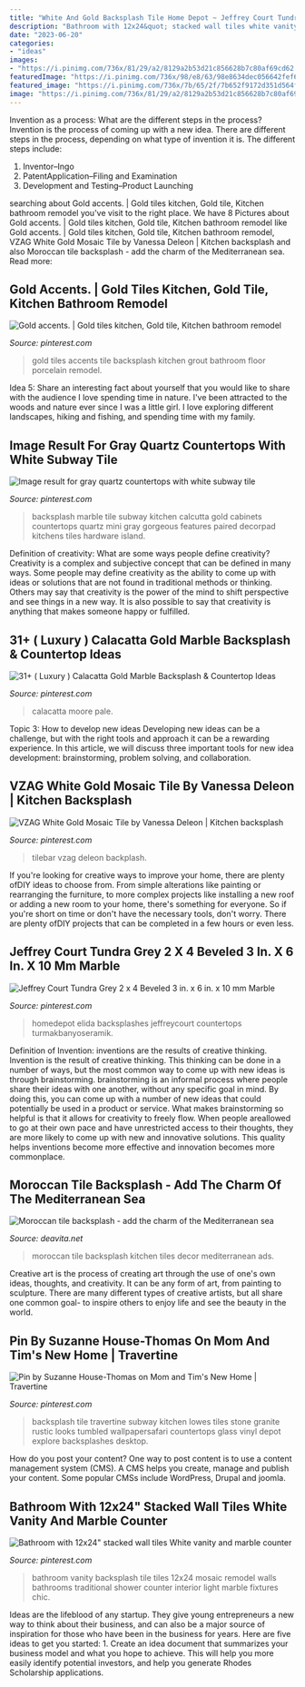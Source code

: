 ```yaml
---
title: "White And Gold Backsplash Tile Home Depot ~ Jeffrey Court Tundra Grey 2 X 4 Beveled 3 In. X 6 In. X 10 Mm Marble"
description: "Bathroom with 12x24&quot; stacked wall tiles white vanity and marble counter"
date: "2023-06-20"
categories:
- "ideas"
images:
- "https://i.pinimg.com/736x/81/29/a2/8129a2b53d21c856628b7c80af69cd62.jpg"
featuredImage: "https://i.pinimg.com/736x/98/e8/63/98e8634dec056642fef667d2fc42ceaa--lowes-backsplash-travertine-tile-backsplash.jpg"
featured_image: "https://i.pinimg.com/736x/7b/65/2f/7b652f9172d351d564f878d72123e015.jpg"
image: "https://i.pinimg.com/736x/81/29/a2/8129a2b53d21c856628b7c80af69cd62.jpg"
---
```



Invention as a process: What are the different steps in the process?
Invention is the process of coming up with a new idea. There are different steps in the process, depending on what type of invention it is. The different steps include: 
1. Inventor–Ingo 
2. PatentApplication–Filing and Examination 
3. Development and Testing–Product Launching 

	

		
searching about Gold accents. | Gold tiles kitchen, Gold tile, Kitchen bathroom remodel you've visit to the right place. We have 8 Pictures about Gold accents. | Gold tiles kitchen, Gold tile, Kitchen bathroom remodel like Gold accents. | Gold tiles kitchen, Gold tile, Kitchen bathroom remodel, VZAG White Gold Mosaic Tile by Vanessa Deleon | Kitchen backsplash and also Moroccan tile backsplash - add the charm of the Mediterranean sea. Read more:
		
    
## Gold Accents. | Gold Tiles Kitchen, Gold Tile, Kitchen Bathroom Remodel

<img loading=lazy src="https://i.pinimg.com/736x/17/5f/82/175f822bc56b5d078eae4cee3dc95281.jpg" onerror="this.onerror=null;this.src='https://tse4.mm.bing.net/th?id=OIP.euhFE-F2godzUS56Aagr5AHaLH&amp;pid=15.1';" alt="Gold accents. | Gold tiles kitchen, Gold tile, Kitchen bathroom remodel">

_Source: pinterest.com_

>gold tiles accents tile backsplash kitchen grout bathroom floor porcelain remodel. 

	

Idea 5: Share an interesting fact about yourself that you would like to share with the audience
I love spending time in nature. I've been attracted to the woods and nature ever since I was a little girl. I love exploring different landscapes, hiking and fishing, and spending time with my family.

    
## Image Result For Gray Quartz Countertops With White Subway Tile

<img loading=lazy src="https://i.pinimg.com/originals/bb/a3/fb/bba3fb3258c52a82c988b99be6eb4f3e.jpg" onerror="this.onerror=null;this.src='https://tse1.mm.bing.net/th?id=OIP.gYxwmPqw_MXq_cTdTC_vvgHaLG&amp;pid=15.1';" alt="Image result for gray quartz countertops with white subway tile">

_Source: pinterest.com_

>backsplash marble tile subway kitchen calcutta gold cabinets countertops quartz mini gray gorgeous features paired decorpad kitchens tiles hardware island. 

	

Definition of creativity: What are some ways people define creativity?
Creativity is a complex and subjective concept that can be defined in many ways. Some people may define creativity as the ability to come up with ideas or solutions that are not found in traditional methods or thinking. Others may say that creativity is the power of the mind to shift perspective and see things in a new way. It is also possible to say that creativity is anything that makes someone happy or fulfilled.

    
## 31+ ( Luxury ) Calacatta Gold Marble Backsplash &amp; Countertop Ideas

<img loading=lazy src="https://i.pinimg.com/736x/8c/38/f8/8c38f80ecc161306f5d2cbf7a7b83784.jpg" onerror="this.onerror=null;this.src='https://tse1.mm.bing.net/th?id=OIP.MrcuFBZdaUTGBD38719mywHaNU&amp;pid=15.1';" alt="31+ ( Luxury ) Calacatta Gold Marble Backsplash &amp; Countertop Ideas">

_Source: pinterest.com_

>calacatta moore pale. 

	

Topic 3: How to develop new ideas
Developing new ideas can be a challenge, but with the right tools and approach it can be a rewarding experience. In this article, we will discuss three important tools for new idea development: brainstorming, problem solving, and collaboration.

    
## VZAG White Gold Mosaic Tile By Vanessa Deleon | Kitchen Backsplash

<img loading=lazy src="https://i.pinimg.com/736x/81/29/a2/8129a2b53d21c856628b7c80af69cd62.jpg" onerror="this.onerror=null;this.src='https://tse3.mm.bing.net/th?id=OIP.oLuRl9Jrw2bTBV-Lj3mybgHaHa&amp;pid=15.1';" alt="VZAG White Gold Mosaic Tile by Vanessa Deleon | Kitchen backsplash">

_Source: pinterest.com_

>tilebar vzag deleon backplash. 

	

If you're looking for creative ways to improve your home, there are plenty ofDIY ideas to choose from. From simple alterations like painting or rearranging the furniture, to more complex projects like installing a new roof or adding a new room to your home, there's something for everyone. So if you're short on time or don't have the necessary tools, don't worry. There are plenty ofDIY projects that can be completed in a few hours or even less.

    
## Jeffrey Court Tundra Grey 2 X 4 Beveled 3 In. X 6 In. X 10 Mm Marble

<img loading=lazy src="https://i.pinimg.com/736x/7b/65/2f/7b652f9172d351d564f878d72123e015.jpg" onerror="this.onerror=null;this.src='https://tse4.mm.bing.net/th?id=OIP.YMlyK0PG3LQZOC2RegKDaAHaHa&amp;pid=15.1';" alt="Jeffrey Court Tundra Grey 2 x 4 Beveled 3 in. x 6 in. x 10 mm Marble">

_Source: pinterest.com_

>homedepot elida backsplashes jeffreycourt countertops turmakbanyoseramik. 

	

Definition of Invention: inventions are the results of creative thinking.
Invention is the result of creative thinking. This thinking can be done in a number of ways, but the most common way to come up with new ideas is through brainstorming. brainstorming is an informal process where people share their ideas with one another, without any specific goal in mind. By doing this, you can come up with a number of new ideas that could potentially be used in a product or service.
What makes brainstorming so helpful is that it allows for creativity to freely flow. When people areallowed to go at their own pace and have unrestricted access to their thoughts, they are more likely to come up with new and innovative solutions. This quality helps inventions become more effective and innovation becomes more commonplace.

    
## Moroccan Tile Backsplash - Add The Charm Of The Mediterranean Sea

<img loading=lazy src="https://deavita.net/wp-content/uploads/2015/07/Moroccan-tile-backsplash-kitchen-decorating-ideas-tile-backsplash-ideas.jpg" onerror="this.onerror=null;this.src='https://tse4.mm.bing.net/th?id=OIP.fvy8rMqoYJhu0o9y48fuywHaJ4&amp;pid=15.1';" alt="Moroccan tile backsplash - add the charm of the Mediterranean sea">

_Source: deavita.net_

>moroccan tile backsplash kitchen tiles decor mediterranean ads. 

	

Creative art is the process of creating art through the use of one's own ideas, thoughts, and creativity. It can be any form of art, from painting to sculpture. There are many different types of creative artists, but all share one common goal- to inspire others to enjoy life and see the beauty in the world.

    
## Pin By Suzanne House-Thomas On Mom And Tim&#039;s New Home | Travertine

<img loading=lazy src="https://i.pinimg.com/736x/98/e8/63/98e8634dec056642fef667d2fc42ceaa--lowes-backsplash-travertine-tile-backsplash.jpg" onerror="this.onerror=null;this.src='https://tse4.mm.bing.net/th?id=OIP.812O_adCFyGmKiYNa_CcqgEsDh&amp;pid=15.1';" alt="Pin by Suzanne House-Thomas on Mom and Tim&#039;s New Home | Travertine">

_Source: pinterest.com_

>backsplash tile travertine subway kitchen lowes tiles stone granite rustic looks tumbled wallpapersafari countertops glass vinyl depot explore backsplashes desktop. 

	

How do you post your content?
One way to post content is to use a content management system (CMS). A CMS helps you create, manage and publish your content. Some popular CMSs include WordPress, Drupal and joomla.

    
## Bathroom With 12x24&quot; Stacked Wall Tiles White Vanity And Marble Counter

<img loading=lazy src="https://i.pinimg.com/originals/33/fb/70/33fb70412f22eafc515f05e53cefde87.jpg" onerror="this.onerror=null;this.src='https://tse3.mm.bing.net/th?id=OIP.ozMM6o6ZofanyUrxbWt_LAHaJ4&amp;pid=15.1';" alt="Bathroom with 12x24&quot; stacked wall tiles White vanity and marble counter">

_Source: pinterest.com_

>bathroom vanity backsplash tile tiles 12x24 mosaic remodel walls bathrooms traditional shower counter interior light marble fixtures chic. 

	

Ideas are the lifeblood of any startup. They give young entrepreneurs a new way to think about their business, and can also be a major source of inspiration for those who have been in the business for years. Here are five ideas to get you started: 1. Create an idea document that summarizes your business model and what you hope to achieve. This will help you more easily identify potential investors, and help you generate Rhodes Scholarship applications. 
